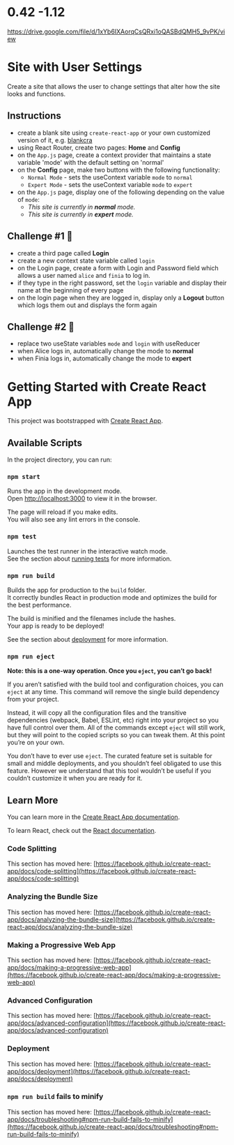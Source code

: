 # 0.42 -1.12
https://drive.google.com/file/d/1xYb6IXAorqCsQRxi1oQASBdQMH5_9vPK/view


# Site with User Settings

Create a site that allows the user to change settings that alter how the site looks and functions.

## Instructions

- create a blank site using `create-react-app` or your own customized version of it, e.g. [blankcra](https://github.com/edwardtanguay/blankcra)
- using React Router, create two pages: **Home** and **Config**
- on the `App.js` page, create a context provider that maintains a state variable 'mode' with the default setting on 'normal'
- on the **Config** page, make two buttons with the following functionality:
  - `Normal Mode` - sets the useContext variable `mode` to `normal`
  - `Expert Mode` - sets the useContext variable `mode` to `expert`
- on the `App.js` page, display one of the following depending on the value of `mode`:
  - *This site is currently in **normal** mode.*
  - *This site is currently in **expert** mode.*

## Challenge #1 🥇

- create a third page called **Login**
- create a new context state variable called `login`
- on the Login page, create a form with Login and Password field which allows a user named `alice` and `finia` to log in.
- if they type in the right password, set the `login` variable and display their name at the beginning of every page
- on the login page when they are logged in, display only a **Logout** button which logs them out and displays the form again

## Challenge #2 🥇

- replace two useState variables `mode` and `login` with useReducer
- when Alice logs in, automatically change the mode to **normal**
- when Finia logs in, automatically change the mode to **expert**

# Getting Started with Create React App

This project was bootstrapped with [Create React App](https://github.com/facebook/create-react-app).

## Available Scripts

In the project directory, you can run:

### `npm start`

Runs the app in the development mode.\
Open [http://localhost:3000](http://localhost:3000) to view it in the browser.

The page will reload if you make edits.\
You will also see any lint errors in the console.

### `npm test`

Launches the test runner in the interactive watch mode.\
See the section about [running tests](https://facebook.github.io/create-react-app/docs/running-tests) for more information.

### `npm run build`

Builds the app for production to the `build` folder.\
It correctly bundles React in production mode and optimizes the build for the best performance.

The build is minified and the filenames include the hashes.\
Your app is ready to be deployed!

See the section about [deployment](https://facebook.github.io/create-react-app/docs/deployment) for more information.

### `npm run eject`

**Note: this is a one-way operation. Once you `eject`, you can’t go back!**

If you aren’t satisfied with the build tool and configuration choices, you can `eject` at any time. This command will remove the single build dependency from your project.

Instead, it will copy all the configuration files and the transitive dependencies (webpack, Babel, ESLint, etc) right into your project so you have full control over them. All of the commands except `eject` will still work, but they will point to the copied scripts so you can tweak them. At this point you’re on your own.

You don’t have to ever use `eject`. The curated feature set is suitable for small and middle deployments, and you shouldn’t feel obligated to use this feature. However we understand that this tool wouldn’t be useful if you couldn’t customize it when you are ready for it.

## Learn More

You can learn more in the [Create React App documentation](https://facebook.github.io/create-react-app/docs/getting-started).

To learn React, check out the [React documentation](https://reactjs.org/).

### Code Splitting

This section has moved here: [https://facebook.github.io/create-react-app/docs/code-splitting](https://facebook.github.io/create-react-app/docs/code-splitting)

### Analyzing the Bundle Size

This section has moved here: [https://facebook.github.io/create-react-app/docs/analyzing-the-bundle-size](https://facebook.github.io/create-react-app/docs/analyzing-the-bundle-size)

### Making a Progressive Web App

This section has moved here: [https://facebook.github.io/create-react-app/docs/making-a-progressive-web-app](https://facebook.github.io/create-react-app/docs/making-a-progressive-web-app)

### Advanced Configuration

This section has moved here: [https://facebook.github.io/create-react-app/docs/advanced-configuration](https://facebook.github.io/create-react-app/docs/advanced-configuration)

### Deployment

This section has moved here: [https://facebook.github.io/create-react-app/docs/deployment](https://facebook.github.io/create-react-app/docs/deployment)

### `npm run build` fails to minify

This section has moved here: [https://facebook.github.io/create-react-app/docs/troubleshooting#npm-run-build-fails-to-minify](https://facebook.github.io/create-react-app/docs/troubleshooting#npm-run-build-fails-to-minify)
